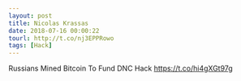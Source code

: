 ```yaml
---
layout: post
title: Nicolas Krassas
date: 2018-07-16 00:00:22
tourl: http://t.co/nj3EPPRowo
tags: [Hack]
---
```

Russians Mined Bitcoin To Fund DNC Hack https://t.co/hi4gXGt97g